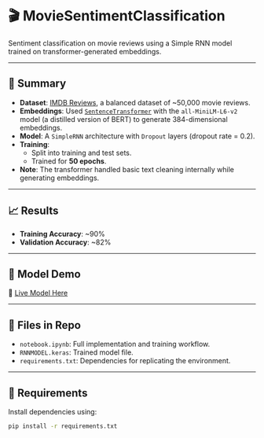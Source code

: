 # 🎬 MovieSentimentClassification

Sentiment classification on movie reviews using a Simple RNN model trained on transformer-generated embeddings.

---

## 🧾 Summary

- **Dataset**: [IMDB Reviews](https://www.kaggle.com/datasets/lakshmi25npathi/imdb-dataset-of-50k-movie-reviews), a balanced dataset of ~50,000 movie reviews.
- **Embeddings**: Used [`SentenceTransformer`](https://www.sbert.net/) with the `all-MiniLM-L6-v2` model (a distilled version of BERT) to generate 384-dimensional embeddings.
- **Model**: A `SimpleRNN` architecture with `Dropout` layers (dropout rate = 0.2).
- **Training**: 
  - Split into training and test sets.
  - Trained for **50 epochs**.
- **Note**: The transformer handled basic text cleaning internally while generating embeddings.

---

## 📈 Results

- **Training Accuracy**: ~90%
- **Validation Accuracy**: ~82%

---

## 🚀 Model Demo

🔗 [Live Model Here]((https://abhinandan12345-simplemoviesentimentpredictor.hf.space/?__theme=system&deep_link=MfRyFAgZHP4))

---

## 📁 Files in Repo

- `notebook.ipynb`: Full implementation and training workflow.
- `RNNMODEL.keras`: Trained model file.
- `requirements.txt`: Dependencies for replicating the environment.

---

## 📌 Requirements

Install dependencies using:
```bash
pip install -r requirements.txt
